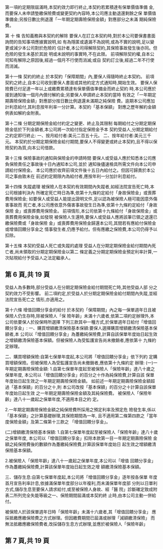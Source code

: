 第一項約定期限屆滿時,本契約效力即行終止,本契約若累積達有保單價值準備 金,而要保人未申請墊繳保險費或變更契約內容時,本公司應主動退還剩餘之保 單價值準備金;另按日數比例退還「一年期定期壽險保險金額」對應部分之未滿 期純保險費。 

第 十 條 告知義務與本契約的解除 要保人在訂立本契約時,對於本公司要保書書面詢問的告知事項應據實說明,如 有為隱匿或遺漏不為說明,或為不實的說明,足以變更或減少本公司對於危險的 估計者,本公司得解除契約,其保險事故發生後亦同。但危險的發生未基於其說 明或未說明的事實時,不在此限。 前項解除契約權,自本公司知有解除之原因後,經過一個月不行使而消滅;或自 契約訂立後,經過二年不行使而消滅。 

第十一條 契約的終止 於本契約「保障期間」內,要保人得隨時終止本契約。 前項契約之終止,自本公司收到要保人書面或其他約定方式通知時,開始生效。 要保人保險費已付足達一年以上或繳費累積達有保單價值準備金而終止契約 時,本公司應於接到通知後一個月內償付解約金;另要保人申請終止本契約當時 有效之「一年期定期壽險保險金額」對應部分按日數比例退還未滿期之純保險 費。逾期本公司應加計利息給付,其利息按年利率一分計算。本契約「基本保額」 對應之歷年解約金額例表如解約金附表。 

第十二條 分期定期保險金給付約定之變更、終止及其限制 每期給付之分期定期保險金低於下列金額者,本公司將一次給付指定保險金予本 契約受益人,分期定期給付之約定即行終止: 一、按月給付者:美元二百五十元。 二、按年給付者:美元三千元。 本契約於分期定期保險金給付期間,要保人不得變更或終止本契約,且不得以保 險契約為質,向本公司借款。 

第十三條 保險事故的通知與保險金的申請時間 要保人或受益人應於知悉本公司應負保險責任之事故後十日內通知本公司,並於 通知後儘速檢具所需文件向本公司申請給付保險金。 本公司應於收齊前項文件後十五日內給付之。但因可歸責於本公司之事由致未在 前述約定期限內為給付者,應按年利一分加計利息給付。 

第十四條 失蹤處理 被保險人在本契約有效期間內失蹤者,如經法院宣告死亡時,本公司根據判決內 所確定死亡時日為準,依第十九條約定給付「身故保險金」或喪葬費用保險金; 如要保人或受益人能提出證明文件,足以認為被保險人極可能因意外傷害事故而 死亡者,本公司應依意外傷害事故發生日為準,依第十九條約定給付「身故保險 金」或喪葬費用保險金。 前項情形,本公司依第十九條給付「身故保險金」或喪葬費用保險金後,如發現 被保險人生還時,要保人或受益人應將該筆已領之退還已繳保險費或「身故保險 金」或喪葬費用保險金歸還本公司,其間若有應給付保險金或增值回饋分享金之 情事發生者,仍應予給付。但有應繳之保險費,本公司仍得予以扣除。 

第十五條 本契約受益人死亡或失蹤的處理 受益人在分期定期保險金給付期間內死亡者,尚未領取的分期定期保險金以第二 條定義之分期定期保險金預定利率計算,一次貼現給付予受益人之法定繼承人。 

## 第 6 頁,共 19 頁

受益人為多數時,部分受益人在分期定期保險金給付期間死亡時,其他受益人部 分之契約效力不受影響。 前二項約定,於受益人於分期定期保險金給付期間內失蹤,並經法院宣告死亡之 情形,亦適用之。 

第十六條 增值回饋分享金的給付 於本契約「保障期間」內之每一保單週年日且被保險人仍生存時,除被保險人「保 險年齡」未滿十六歲者,依第二項約定辦理外,本公司依要保人於投保時所選擇 下列三款其中一種方式,於保單週年日給付「增值回饋分享金」: 一、購買增額繳清保險基本保額:要保人選擇購買增額繳清保險基本保額者,本 公司以「增值回饋分享金」為躉繳純保險費,計算自該保單年度始日起生效 之增額繳清保險基本保額。但被保險人為受監護宣告尚未撤銷者,應依第十 九條約定辦理。 

二、購買增額保險:自第七保單年度起,本公司將「增值回饋分享金」依下列約 定購買增額保險。但被保險人為受監護宣告尚未撤銷者,應依第十九條約定 辦理: 
(一)一年期定期壽險保險金額: 
1.自第七保單年度起至被保險人「保險年齡」達八十歲之保單年度, 本公司以「增值回饋分享金」的百分之十作為純保險費,計算自該 保單年度始日起生效之一年期定期壽險保險金額。 如前述一年期定期壽險保險金額超過「基本保額」的百分之十,則 本公司改按「基本保額」的百分之十計算自該保單年度始日起生效 之一年期定期壽險保險金額及其純保險費。 被保險人「保險年齡」達八十一歲起之保單年度,不適用本目之約 定。 

2.一年期定期壽險保險金額之純保險費所採用之預定利率及預定危 險發生率,係以「基本保額」之計算基礎辦理,其保險期間為一年, 且不適用第二條第四款之「當年度保險金額」及第二條第十三款之 「增值回饋分享金」。 

(二)增額繳清保險基本保額: 
1.自第七保單年度起至被保險人「保險年齡」達八十歲之保單年度, 本公司以「增值回饋分享金」扣除本款第一目一年期定期壽險保險 金額之純保險費後的數額作為躉繳純保險費,計算該保單年度始日 起生效之增額繳清保險基本保額。 

2.被保險人「保險年齡」達八十一歲起之保單年度,本公司以「增值 回饋分享金」作為躉繳純保險費,計算該保單年度始日起生效之增 額繳清保險基本保額。 

三、儲存生息:自第七保單年度起,本公司將「增值回饋分享金」逐年按各保單 年度首月宣告利率計息,依據滿保單年度部分以年複利,而未滿保單年度部 分則以日單利方式,儲存生息至要保人請求給付,或至被保險人身故、經「醫 院」診斷確定致成附表二所列完全失能等級之一、保險期間屆滿或本契約終 止時,由本公司主動一併給付。 

被保險人於該保單週年日時「保險年齡」未滿十六歲者,其「增值回饋分享金」 應採抵繳應繳保險費之方式辦理。但因繳費期間已屆滿或辦理「減額繳清保險」 而無法抵繳應繳保險費者,改採儲存生息方式辦理,並應於被保險人「保險年齡」

## 第 7 頁,共 19 頁
